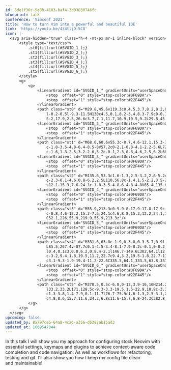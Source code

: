 ```yaml
---
id: 3de1f30c-5e8b-4103-baf4-3d03830746fc
blueprint: talk
conference: 'Vimconf 2021'
title: 'How to turn Vim into a powerful and beautiful IDE'
link: 'https://youtu.be/434tljD-5C8'
icon: |-
  <svg aria-hidden="true" class="h-4 -mt-px mr-1 inline-block" version="1.1" id="Layer_1" xmlns="http://www.w3.org/2000/svg" xmlns:xlink="http://www.w3.org/1999/xlink" x="0px" y="0px" viewBox="0 0 388.8 379" style="enable-background:new 0 0 388.8 379;" xml:space="preserve">
      <style type="text/css">
          .st0{fill:url(#SVGID_1_);}
          .st1{fill:url(#SVGID_2_);}
          .st2{fill:url(#SVGID_3_);}
          .st3{fill:url(#SVGID_4_);}
          .st4{fill:url(#SVGID_5_);}
          .st5{fill:url(#SVGID_6_);}
      </style>
      <g>
          <g>
              <linearGradient id="SVGID_1_" gradientUnits="userSpaceOnUse" x1="-17.2444" y1="74.911" x2="327.1352" y2="253.1306">
                  <stop  offset="0" style="stop-color:#0F69DA"/>
                  <stop  offset="1" style="stop-color:#22F445"/>
              </linearGradient>
              <path class="st0" d="M29.8,45.6v119.3c0,4.5,3.7,8.2,8.2,8.2c4.4-0.1,7.9-3.8,7.8-8.2c0,0,0,0,0-0.1V42.8c0-1.5-0.4-2.9-1.1-4.2
                  l-0.2-0.5l-9.3-11.5H130c4.5,0.1,8.2-3.4,8.3-7.9c0-0.1,0-0.2,0-0.4c-0.1-4.5-3.7-8.2-8.3-8.2H34.2C29.6,1.4,18.8-2,10.1,2.5
                  S-2,17.9,2.5,26.6c3.7,7.1,11.7,10.9,19.5,9.2L29.8,45.6z"/>
              <linearGradient id="SVGID_2_" gradientUnits="userSpaceOnUse" x1="-17.2444" y1="74.911" x2="327.1352" y2="253.1306">
                  <stop  offset="0" style="stop-color:#0F69DA"/>
                  <stop  offset="1" style="stop-color:#22F445"/>
              </linearGradient>
              <path class="st1" d="M68.6,60.6v55.3c-8.7,4.6-12.1,15.3-7.6,24.1c4.6,8.7,15.3,12.1,24.1,7.6c8.7-4.6,12.1-15.3,7.6-24.1
                  c-1.8-3.5-4.8-6.4-8.5-8V57.2c0-2.1-0.8-4.1-2.2-5.6L72.5,42c-1.3-1.6-3.2-2.5-5.2-2.6c-2.3-0.1-4.5,0.8-6.1,2.4
                  c-1.6,1.3-2.5,3.2-2.6,5.2c-0.1,2.3,0.8,4.6,2.5,6.2L68.6,60.6z"/>
              <linearGradient id="SVGID_3_" gradientUnits="userSpaceOnUse" x1="-17.2444" y1="74.911" x2="327.1352" y2="253.1306">
                  <stop  offset="0" style="stop-color:#0F69DA"/>
                  <stop  offset="1" style="stop-color:#22F445"/>
              </linearGradient>
              <path class="st2" d="M135.6,53.3c1.6-1.3,2.5-3.2,2.6-5.2c0.1-2.3-0.8-4.5-2.4-6.1c-1.3-1.6-3.2-2.5-5.2-2.6
                  c-2.3-0.1-4.6,0.8-6.2,2.5L110,56.8c-1.4,1.5-2.2,3.5-2.2,5.6v101.5c-8.7,4.6-12.1,15.3-7.6,24.1s15.3,12.1,24.1,7.6
                  s12.1-15.3,7.6-24.1c-1.8-3.5-4.8-6.4-8.4-8V65.4L135.6,53.3z"/>
              <linearGradient id="SVGID_4_" gradientUnits="userSpaceOnUse" x1="-17.2444" y1="74.911" x2="327.1352" y2="253.1306">
                  <stop  offset="0" style="stop-color:#0F69DA"/>
                  <stop  offset="1" style="stop-color:#22F445"/>
              </linearGradient>
              <path class="st3" d="M55.9,213.3c0-9.9-8-17.9-17.8-17.9c-9.9,0-17.9,8-17.9,17.8c0,6.7,3.7,12.8,9.6,15.9v115.7
                  c-8.8,4.6-12.2,15.3-7.6,24.1c4.6,8.8,15.3,12.2,24.1,7.6c8.8-4.6,12.2-15.3,7.6-24.1c-1.7-3.3-4.3-5.9-7.6-7.6V229.1
                  C52.1,226,55.9,219.9,55.9,213.3z"/>
              <linearGradient id="SVGID_5_" gradientUnits="userSpaceOnUse" x1="-17.2444" y1="74.911" x2="327.1352" y2="253.1306">
                  <stop  offset="0" style="stop-color:#0F69DA"/>
                  <stop  offset="1" style="stop-color:#22F445"/>
              </linearGradient>
              <path class="st4" d="M331.6,63.8c-1.9,0-3.8,0.3-5.7,0.9l-18-17.9c-1.5-1.4-3.5-2.2-5.6-2.2c-2.1,0.1-4.1,1-5.6,2.6l-78.1,85.1
                  L85.5,267.4v-87.7c0.1-4.5-3.4-8.1-7.9-8.2c-0.1,0-0.2,0-0.4,0c-4.5,0.1-8.2,3.7-8.2,8.2V287c0,3.2,1.9,6.1,4.8,7.5l0.3,0.2
                  l0.4,0.1c3,0.8,6.2,0,8.4-2.1l146.7-149.6L302,64.1l12.5,12.4c-1,3.5-1,7.2,0.2,10.7l-232.2,232c-9.4-3.2-19.5,1.8-22.7,11.2
                  c-3.2,9.4,1.8,19.5,11.2,22.7c9.4,3.2,19.5-1.8,22.7-11.2c1.3-3.7,1.3-7.7,0-11.5l232.2-232c9.3,3.1,19.4-1.9,22.6-11.2
                  c3.1-9.3-1.9-19.4-11.2-22.6C335.5,64.1,333.5,63.8,331.6,63.8L331.6,63.8z"/>
              <linearGradient id="SVGID_6_" gradientUnits="userSpaceOnUse" x1="-17.2444" y1="74.911" x2="327.1352" y2="253.1306">
                  <stop  offset="0" style="stop-color:#0F69DA"/>
                  <stop  offset="1" style="stop-color:#22F445"/>
              </linearGradient>
              <path class="st5" d="M370.5,0.5c-6.8,0-13,3.9-16,10H214.2c-3.2,0-6.1,1.8-7.5,4.7l-0.2,0.4l-0.1,0.4c-0.7,3,0.1,6.1,2.2,8.4
                  l33.2,33.2L171,128.5c-9.3-3.3-19.5,1.5-22.9,10.8c-3.3,9.3,1.5,19.5,10.8,22.9c9.3,3.3,19.5-1.5,22.9-10.8
                  c1.3-3.8,1.4-7.9,0.1-11.7l76.7-75.9c1.6-1.3,2.5-3.1,2.6-5.1c0.1-2.3-0.8-4.6-2.5-6.2l-25.4-25.4h121.6
                  c4.8,8.6,15.7,11.6,24.3,6.8s11.6-15.7,6.8-24.3C382.8,4,376.9,0.5,370.5,0.5z"/>
          </g>
      </g>
  </svg>
upcoming: false
updated_by: 8a797ce5-64a8-4ca6-a356-d5382ab15ad3
updated_at: 1669547044
---
```

In this talk I will show you my approach for configuring stock Neovim with essential settings, keymaps and plugins to achieve context-aware code completion and code navigation. As well as workflows for refactoring, testing and git. I'll also show you how I keep my config file clean and maintainable!
